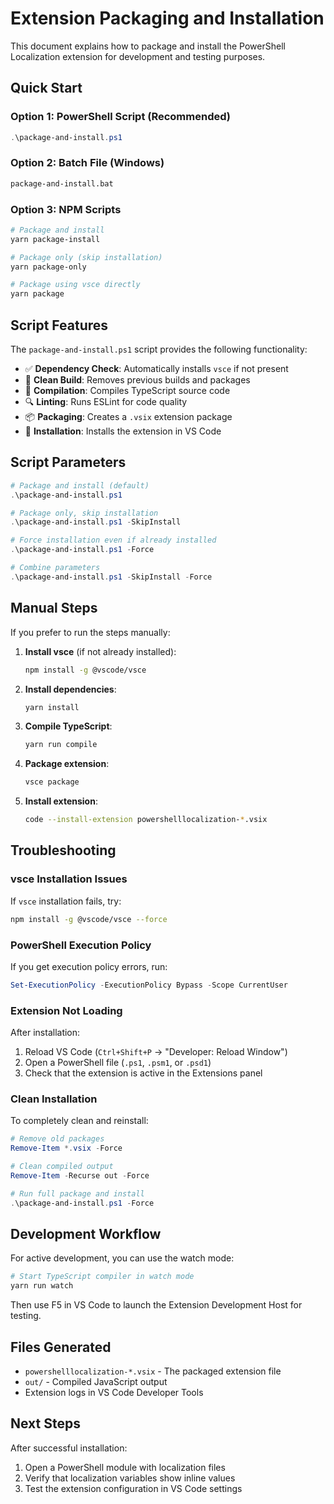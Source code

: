 # Extension Packaging and Installation

This document explains how to package and install the PowerShell Localization extension for development and testing purposes.

## Quick Start

### Option 1: PowerShell Script (Recommended)

```powershell
.\package-and-install.ps1
```

### Option 2: Batch File (Windows)

```cmd
package-and-install.bat
```

### Option 3: NPM Scripts

```bash
# Package and install
yarn package-install

# Package only (skip installation)
yarn package-only

# Package using vsce directly
yarn package
```

## Script Features

The `package-and-install.ps1` script provides the following functionality:

- ✅ **Dependency Check**: Automatically installs `vsce` if not present
- 🧹 **Clean Build**: Removes previous builds and packages
- 🔨 **Compilation**: Compiles TypeScript source code
- 🔍 **Linting**: Runs ESLint for code quality
- 📦 **Packaging**: Creates a `.vsix` extension package
- 🚀 **Installation**: Installs the extension in VS Code

## Script Parameters

```powershell
# Package and install (default)
.\package-and-install.ps1

# Package only, skip installation
.\package-and-install.ps1 -SkipInstall

# Force installation even if already installed
.\package-and-install.ps1 -Force

# Combine parameters
.\package-and-install.ps1 -SkipInstall -Force
```

## Manual Steps

If you prefer to run the steps manually:

1. **Install vsce** (if not already installed):

   ```bash
   npm install -g @vscode/vsce
   ```

2. **Install dependencies**:

   ```bash
   yarn install
   ```

3. **Compile TypeScript**:

   ```bash
   yarn run compile
   ```

4. **Package extension**:

   ```bash
   vsce package
   ```

5. **Install extension**:

   ```bash
   code --install-extension powershelllocalization-*.vsix
   ```

## Troubleshooting

### vsce Installation Issues

If `vsce` installation fails, try:

```bash
npm install -g @vscode/vsce --force
```

### PowerShell Execution Policy

If you get execution policy errors, run:

```powershell
Set-ExecutionPolicy -ExecutionPolicy Bypass -Scope CurrentUser
```

### Extension Not Loading

After installation:

1. Reload VS Code (`Ctrl+Shift+P` → "Developer: Reload Window")
2. Open a PowerShell file (`.ps1`, `.psm1`, or `.psd1`)
3. Check that the extension is active in the Extensions panel

### Clean Installation

To completely clean and reinstall:

```powershell
# Remove old packages
Remove-Item *.vsix -Force

# Clean compiled output
Remove-Item -Recurse out -Force

# Run full package and install
.\package-and-install.ps1 -Force
```

## Development Workflow

For active development, you can use the watch mode:

```bash
# Start TypeScript compiler in watch mode
yarn run watch
```

Then use F5 in VS Code to launch the Extension Development Host for testing.

## Files Generated

- `powershelllocalization-*.vsix` - The packaged extension file
- `out/` - Compiled JavaScript output
- Extension logs in VS Code Developer Tools

## Next Steps

After successful installation:

1. Open a PowerShell module with localization files
2. Verify that localization variables show inline values
3. Test the extension configuration in VS Code settings

